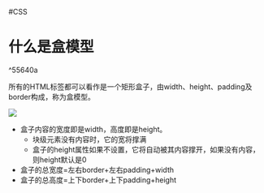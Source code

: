 #CSS 

# 什么是盒模型

^55640a

所有的HTML标签都可以看作是一个矩形盒子，由width、height、padding及border构成，称为盒模型。

![](20230407221029.png)
- 盒子内容的宽度即是width，高度即是height。
	- 块级元素没有内容时，它的宽将撑满
	- 盒子的height属性如果不设置，它将自动被其内容撑开，如果没有内容，则height默认是0
- 盒子的总宽度=左右border+左右padding+width
- 盒子的总高度=上下border+上下padding+height

